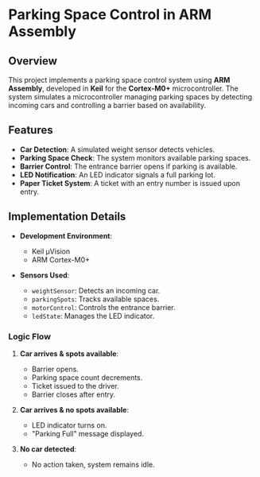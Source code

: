 # Parking Space Control in ARM Assembly

## Overview

This project implements a parking space control system using **ARM Assembly**, developed in **Keil** for the **Cortex-M0+** microcontroller. The system simulates a microcontroller managing parking spaces by detecting incoming cars and controlling a barrier based on availability.

## Features

- **Car Detection**: A simulated weight sensor detects vehicles.
- **Parking Space Check**: The system monitors available parking spaces.
- **Barrier Control**: The entrance barrier opens if parking is available.
- **LED Notification**: An LED indicator signals a full parking lot.
- **Paper Ticket System**: A ticket with an entry number is issued upon entry.

## Implementation Details

- **Development Environment**:  
  - Keil µVision  
  - ARM Cortex-M0+  

- **Sensors Used**:
  - `weightSensor`: Detects an incoming car.
  - `parkingSpots`: Tracks available spaces.
  - `motorControl`: Controls the entrance barrier.
  - `ledState`: Manages the LED indicator.

### Logic Flow

1. **Car arrives & spots available**:
   - Barrier opens.
   - Parking space count decrements.
   - Ticket issued to the driver.
   - Barrier closes after entry.

2. **Car arrives & no spots available**:
   - LED indicator turns on.
   - "Parking Full" message displayed.

3. **No car detected**:
   - No action taken, system remains idle.
